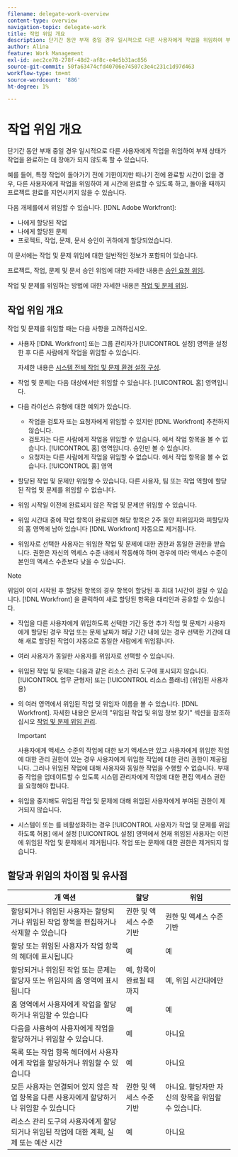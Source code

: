 ```yaml
---
filename: delegate-work-overview
content-type: overview
navigation-topic: delegate-work
title: 작업 위임 개요
description: 단기간 동안 부재 중일 경우 일시적으로 다른 사용자에게 작업을 위임하여 부재 상태가 작업을 완료하는 데 장애가 되지 않도록 할 수 있습니다.
author: Alina
feature: Work Management
exl-id: aec2ce78-278f-48d2-af8c-e4e5b31ac856
source-git-commit: 50fa63474cfd40706e74507c3e4c231c1d97d463
workflow-type: tm+mt
source-wordcount: '886'
ht-degree: 1%

---
```


# 작업 위임 개요

단기간 동안 부재 중일 경우 일시적으로 다른 사용자에게 작업을 위임하여 부재 상태가 작업을 완료하는 데 장애가 되지 않도록 할 수 있습니다.

예를 들어, 특정 작업이 돌아가기 전에 기한이지만 떠나기 전에 완료할 시간이 없을 경우, 다른 사용자에게 작업을 위임하여 제 시간에 완료할 수 있도록 하고, 돌아올 때까지 프로젝트 완료를 지연시키지 않을 수 있습니다.

다음 개체를에서 위임할 수 있습니다. [!DNL Adobe Workfront]:

<!--
  <li data-mc-conditions="QuicksilverOrClassic.Draft mode"> <p>Projects where you are designated as the Project Owner (not yet, not for the MVP)</p> </li>
  -->

* 나에게 할당된 작업
* 나에게 할당된 문제
* 프로젝트, 작업, 문제, 문서 승인이 귀하에게 할당되었습니다.

이 문서에는 작업 및 문제 위임에 대한 일반적인 정보가 포함되어 있습니다.

프로젝트, 작업, 문제 및 문서 승인 위임에 대한 자세한 내용은 [승인 요청 위임](../../review-and-approve-work/manage-approvals/delegate-approval-requests.md).

작업 및 문제를 위임하는 방법에 대한 자세한 내용은 [작업 및 문제 위임](../../manage-work/delegate-work/how-to-delegate-work.md).

## 작업 위임 개요

작업 및 문제를 위임할 때는 다음 사항을 고려하십시오.

* 사용자 [!DNL Workfront] 또는 그룹 관리자가 [!UICONTROL 설정] 영역을 설정한 후 다른 사람에게 작업을 위임할 수 있습니다.

  자세한 내용은 [시스템 전체 작업 및 문제 환경 설정 구성](../../administration-and-setup/set-up-workfront/configure-system-defaults/set-task-issue-preferences.md).
* 작업 및 문제는 다음 대상에서만 위임할 수 있습니다. [!UICONTROL 홈] 영역입니다.
* 다음 라이선스 유형에 대한 예외가 있습니다.

   * 작업을 검토자 또는 요청자에게 위임할 수 있지만 [!DNL Workfront] 추천하지 않습니다.
   * 검토자는 다른 사람에게 작업을 위임할 수 있습니다. 에서 작업 항목을 볼 수 없습니다. [!UICONTROL 홈] 영역입니다. 승인만 볼 수 있습니다.
   * 요청자는 다른 사람에게 작업을 위임할 수 없습니다. 에서 작업 항목을 볼 수 없습니다. [!UICONTROL 홈] 영역
* 할당된 작업 및 문제만 위임할 수 있습니다. 다른 사용자, 팀 또는 작업 역할에 할당된 작업 및 문제를 위임할 수 없습니다.
* 위임 시작일 이전에 완료되지 않은 작업 및 문제만 위임할 수 있습니다.
* 위임 시간대 중에 작업 항목이 완료되면 해당 항목은 2주 동안 피위임자와 피할당자의 홈 영역에 남아 있습니다 [!DNL Workfront] 자동으로 제거됩니다.
* 위임자로 선택한 사용자는 위임한 작업 및 문제에 대한 권한과 동일한 권한을 받습니다. 권한은 자신의 액세스 수준 내에서 작동해야 하며 경우에 따라 액세스 수준이 본인의 액세스 수준보다 낮을 수 있습니다.

>[!NOTE]
>
>  위임이 이미 시작된 후 할당된 항목의 경우 항목이 할당된 후 최대 1시간이 걸릴 수 있습니다. [!DNL Workfront] 을 클릭하여 새로 할당된 항목을 대리인과 공유할 수 있습니다.

* 작업을 다른 사용자에게 위임하도록 선택한 기간 동안 추가 작업 및 문제가 사용자에게 할당된 경우 작업 또는 문제 날짜가 해당 기간 내에 있는 경우 선택한 기간에 대해 새로 할당된 작업이 자동으로 동일한 사람에게 위임됩니다.
* 여러 사용자가 동일한 사용자를 위임자로 선택할 수 있습니다.
* 위임된 작업 및 문제는 다음과 같은 리소스 관리 도구에 표시되지 않습니다. [!UICONTROL 업무 균형자] 또는 [!UICONTROL 리소스 플래너] (위임된 사용자용)
* 의 여러 영역에서 위임된 작업 및 위임자 이름을 볼 수 있습니다. [!DNL Workfront]. 자세한 내용은 문서의 &quot;위임된 작업 및 위임 정보 찾기&quot; 섹션을 참조하십시오 [작업 및 문제 위임 관리](../delegate-work/how-to-delegate-work.md).


  >[!IMPORTANT]
  >
  >  사용자에게 액세스 수준의 작업에 대한 보기 액세스만 있고 사용자에게 위임한 작업에 대한 관리 권한이 있는 경우 사용자에게 위임한 작업에 대한 관리 권한이 제공됩니다. 그러나 위임된 작업에 대해 사용자와 동일한 작업을 수행할 수 없습니다. 부재 중 작업을 업데이트할 수 있도록 시스템 관리자에게 작업에 대한 편집 액세스 권한을 요청해야 합니다.

* 위임을 중지해도 위임된 작업 및 문제에 대해 위임된 사용자에게 부여된 권한이 제거되지 않습니다.
* 시스템이 또는 를 비활성화하는 경우 [!UICONTROL 사용자가 작업 및 문제를 위임하도록 허용] 에서 설정 [!UICONTROL 설정] 영역에서 현재 위임된 사용자는 이전에 위임된 작업 및 문제에서 제거됩니다. 작업 또는 문제에 대한 권한은 제거되지 않습니다.

## 할당과 위임의 차이점 및 유사점

| 개 액션 | 할당 | 위임 |
|--------------------------------------------------------------------------------------------------------------------------------|---------------------------------------|-----------------------------------------------------|
| 할당되거나 위임된 사용자는 할당되거나 위임된 작업 항목을 편집하거나 삭제할 수 있습니다 | 권한 및 액세스 수준 기반 | 권한 및 액세스 수준 기반 |
| 할당 또는 위임된 사용자가 작업 항목의 헤더에 표시됩니다 | 예 | 예 |
| 할당되거나 위임된 작업 또는 문제는 할당자 또는 위임자의 홈 영역에 표시됩니다 | 예, 항목이 완료될 때까지 | 예, 위임 시간대에만 |
| 홈 영역에서 사용자에게 작업을 할당하거나 위임할 수 있습니다 | 예 | 예 |
| 다음을 사용하여 사용자에게 작업을 할당하거나 위임할 수 있습니다. | 예 | 아니요 |
| 목록 또는 작업 항목 헤더에서 사용자에게 작업을 할당하거나 위임할 수 있습니다 | 예 | 아니요 |
| 모든 사용자는 연결되어 있지 않은 작업 항목을 다른 사용자에게 할당하거나 위임할 수 있습니다 | 권한 및 액세스 수준 기반 | 아니요. 할당자만 자신의 항목을 위임할 수 있습니다. |
| 리소스 관리 도구의 사용자에게 할당되거나 위임된 작업에 대한 계획, 실제 또는 예산 시간 | 예 | 아니요 |
